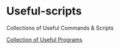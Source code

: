 # Useful-scripts

Collections of Useful Commands & Scripts


[Collection of Useful Programs](../../wiki)
